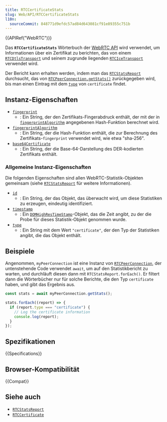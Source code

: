 ```yaml
---
title: RTCCertificateStats
slug: Web/API/RTCCertificateStats
l10n:
  sourceCommit: 848771d9efdc57ad84d643081cf91e89355c751b
---
```


{{APIRef("WebRTC")}}

Das **`RTCCertificateStats`** Wörterbuch der [WebRTC API](/de/docs/Web/API/WebRTC_API) wird verwendet, um Informationen über ein Zertifikat zu berichten, das von einem [`RTCDtlsTransport`](/de/docs/Web/API/RTCDtlsTransport) und seinem zugrunde liegenden [`RTCIceTransport`](/de/docs/Web/API/RTCIceTransport) verwendet wird.

Der Bericht kann erhalten werden, indem man das [`RTCStatsReport`](/de/docs/Web/API/RTCStatsReport) durchsucht, das von [`RTCPeerConnection.getStats()`](/de/docs/Web/API/RTCPeerConnection/getStats) zurückgegeben wird, bis man einen Eintrag mit dem [`type`](/de/docs/Web/API/RTCCertificateStats/type) von `certificate` findet.

## Instanz-Eigenschaften

- [`fingerprint`](/de/docs/Web/API/RTCCertificateStats/fingerprint)
  - : Ein String, der den Zertifikats-Fingerabdruck enthält, der mit der in [`fingerprintAlgorithm`](/de/docs/Web/API/RTCCertificateStats/fingerprintAlgorithm) angegebenen Hash-Funktion berechnet wird.
- [`fingerprintAlgorithm`](/de/docs/Web/API/RTCCertificateStats/fingerprintAlgorithm)
  - : Ein String, der die Hash-Funktion enthält, die zur Berechnung des Zertifikats-`fingerprint` verwendet wird, wie etwa "sha-256".
- [`base64Certificate`](/de/docs/Web/API/RTCCertificateStats/base64Certificate)
  - : Ein String, der die Base-64-Darstellung des DER-kodierten Zertifikats enthält.

### Allgemeine Instanz-Eigenschaften

Die folgenden Eigenschaften sind allen WebRTC-Statistik-Objekten gemeinsam (siehe [`RTCStatsReport`](/de/docs/Web/API/RTCStatsReport#common_instance_properties) für weitere Informationen).

<!-- RTCStats -->

- [`id`](/de/docs/Web/API/RTCCertificateStats/id)
  - : Ein String, der das Objekt, das überwacht wird, um diese Statistiken zu erzeugen, eindeutig identifiziert.
- [`timestamp`](/de/docs/Web/API/RTCCertificateStats/timestamp)
  - : Ein [`DOMHighResTimeStamp`](/de/docs/Web/API/DOMHighResTimeStamp)-Objekt, das die Zeit angibt, zu der die Probe für dieses Statistik-Objekt genommen wurde.
- [`type`](/de/docs/Web/API/RTCCertificateStats/type)
  - : Ein String mit dem Wert `"certificate"`, der den Typ der Statistiken angibt, die das Objekt enthält.

## Beispiele

Angenommen, `myPeerConnection` ist eine Instanz von [`RTCPeerConnection`](/de/docs/Web/API/RTCPeerConnection), der untenstehende Code verwendet `await`, um auf den Statistikbericht zu warten, und durchläuft diesen dann mit `RTCStatsReport.forEach()`.
Er filtert dann die Wörterbücher nur für solche Berichte, die den Typ `certificate` haben, und gibt das Ergebnis aus.

```js
const stats = await myPeerConnection.getStats();

stats.forEach((report) => {
  if (report.type === "certificate") {
    // Log the certificate information
    console.log(report);
  }
});
```

## Spezifikationen

{{Specifications}}

## Browser-Kompatibilität

{{Compat}}

## Siehe auch

- [`RTCStatsReport`](/de/docs/Web/API/RTCStatsReport)
- [`RTCCertificate`](/de/docs/Web/API/RTCCertificate)
